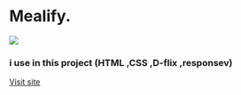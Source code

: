 # Mealify.
<img src='https://github.com/ebrahim-mamdoh/Mealify./assets/138860098/abdc08c8-595f-4a44-9667-dc19a7091590'>

### i use in this project (HTML ,CSS ,D-flix ,responsev)

[Visit site]([https://ebrahim-mamdoh.github.io/Mealify/](https://ebrahim-mamdoh.github.io/Free-Game/))


